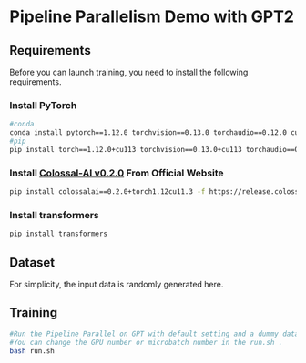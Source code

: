 # Pipeline Parallelism Demo with GPT2

## Requirements

Before you can launch training, you need to install the following requirements.

### Install PyTorch

```bash
#conda
conda install pytorch==1.12.0 torchvision==0.13.0 torchaudio==0.12.0 cudatoolkit=11.3 -c pytorch
#pip
pip install torch==1.12.0+cu113 torchvision==0.13.0+cu113 torchaudio==0.12.0 --extra-index-url https://download.pytorch.org/whl/cu113
```

### Install [Colossal-AI v0.2.0](https://colossalai.org/download/) From Official Website

```bash
pip install colossalai==0.2.0+torch1.12cu11.3 -f https://release.colossalai.org
```

### Install transformers

```bash
pip install transformers
```

## Dataset

For simplicity, the input data is randomly generated here.

## Training

```bash
#Run the Pipeline Parallel on GPT with default setting and a dummy dataset.
#You can change the GPU number or microbatch number in the run.sh .
bash run.sh
```
